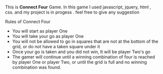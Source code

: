 This is <b>Connect Four</b> Game.
In this game I used javascript, jquery, html , css.
and my project is in progess . 
feel free to give any suggestion


Rules of Connect Four
- You will start as player One
- You will take your go as player One
- You will not be allowed to go in squares that are not at the bottom of the grid, or do not have a taken square under it
- Once your go is taken and you did not win, It will be player Two's go
- The gamer will continue until a winning combination of four is reached by player One or player Two, or until the grid is full and no winning combination was found.
